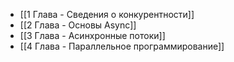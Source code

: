 
- [[1 Глава - Сведения о конкурентности]]
- [[2 Глава - Основы Async]]
- [[3 Глава - Асинхронные потоки]]
- [[4 Глава  - Параллельное программирование]]
